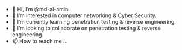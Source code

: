 - 👋 Hi, I’m @md-al-amin.
- 👀 I’m interested in computer networking & Cyber Security.
- 🌱 I’m currently learning penetration testing & reverse engineering.
- 💞️ I’m looking to collaborate on penetration testing & reverse engineering.
- 📫 How to reach me ...

<!---
md-al-amin/md-al-amin is a ✨ special ✨ repository because its `README.md` (this file) appears on your GitHub profile.
You can click the Preview link to take a look at your changes.
--->
